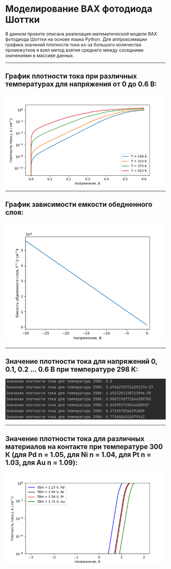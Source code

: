 # Моделирование ВАХ фотодиода Шоттки
В данном проекте описана реализация математической модели ВАХ фотодиода Шоттки на основе языка Python. Для аппроксимации графика значений плотности тока из-за большого количества промежутков я взял метод взятия среднего между соседними значениями в массиве данных.
_____
## График плотности тока при различных температурах для напряжения от 0 до 0.6 В:
![Alt-текст](https://github.com/AndreyAgeev111/modelling/blob/master/res/VAC.png "ВАХ")
_____
## График зависимости емкости обедненного слоя:
![Alt-текст](https://github.com/AndreyAgeev111/modelling/blob/master/res/capasity.png "Емкость")
_____
## Значение плотности тока для напряжений 0, 0.1, 0.2 ... 0.6 В при температуре 298 К:
![Alt-текст](https://github.com/AndreyAgeev111/modelling/blob/master/res/data.png "Данные")
_____
## Значение плотности тока для различных материалов на контакте при температуре 300 К (для Pd n = 1.05, для Ni n = 1.04, для Pt n = 1.03, для Au n = 1.09):
![Alt-текст](https://github.com/AndreyAgeev111/modelling/blob/master/res/VAH_with_metal_1.png "ВАХ с металлами")
